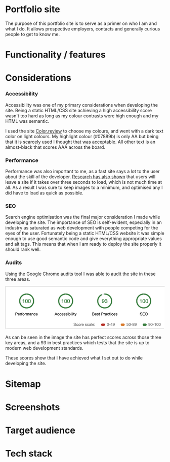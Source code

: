 # Portfolio site

The purpose of this portfolio site is to serve as a primer on who I am and what I do. It allows prospective employers, contacts and generally curious people to get to know me.

# Functionality / features

# Considerations

### Accessibility

Accessibility was one of my primary considerations when developing the site. Being a static HTML/CSS site achieving a high accessibility score wasn't too hard as long as my colour contrasts were high enough and my HTML was semantic.

I used the site [Color.review](https://color.review/) to choose my colours, and went with a dark text color on light colours. My highlight colour (#07889b) is only AA but being that it is scarcely used I thought that was acceptable. All other text is an almost-black that scores AAA across the board.

### Performance

Performance was also important to me, as a fast site says a lot to the user about the skill of the developer. [Research has also shown](https://www.marketingdive.com/news/google-53-of-mobile-users-abandon-sites-that-take-over-3-seconds-to-load/426070/) that users will leave a site if it takes over three seconds to load, which is not much time at all. As a result I was sure to keep images to a minimum, and optimised any I did have to load as quick as possible.

### SEO

Search engine optimisation was the final major consideration I made while developing the site. The importance of SEO is self-evident, especially in an industry as saturated as web development with people competing for the eyes of the user. Fortunately being a static HTML/CSS website it was simple enough to use good semantic code and give everything appropriate values and alt tags. This means that when I am ready to deploy the site properly it should rank well.

### Audits

Using the Google Chrome audits tool I was able to audit the site in these three areas.

![Google Chrome Audits](https://raw.githubusercontent.com/RhyG/portfolio_site/master/docs/images/audits.png "Google Chrome Audits")

As can be seen in the image the site has perfect scores across those three key areas, and a 93 in best practices which tests that the site is up to modern web development standards.

These scores show that I have achieved what I set out to do while developing the site.

# Sitemap

# Screenshots

# Target audience

# Tech stack